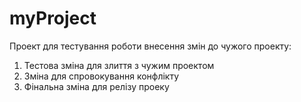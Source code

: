 # myProject
Проект для тестування роботи внесення змін до чужого проекту:
1) Тестова зміна для злиття з чужим проектом
2) Зміна для спровокування конфлікту
3) Фінальна зміна для релізу проеку
